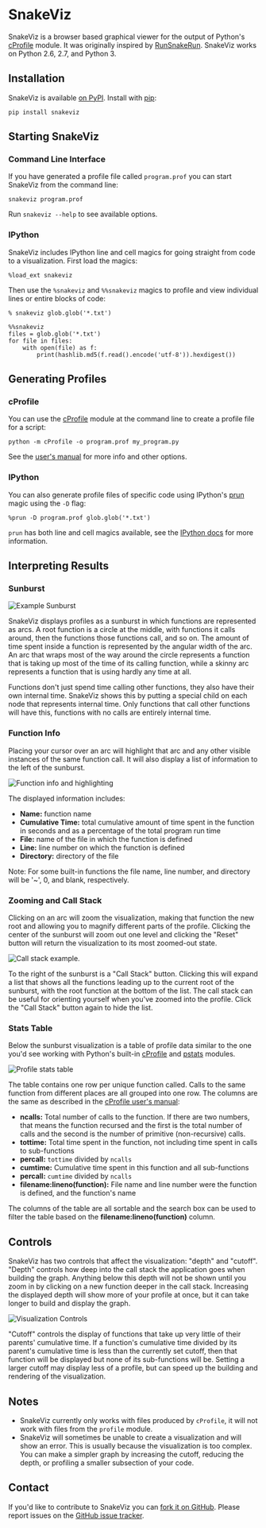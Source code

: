 # SnakeViz

SnakeViz is a browser based graphical viewer for the output of Python's
[cProfile][] module.
It was originally inspired by [RunSnakeRun][].
SnakeViz works on Python 2.6, 2.7, and Python 3.

## Installation

SnakeViz is available [on PyPI][pypi]. Install with [pip][]:

```
pip install snakeviz
```

## Starting SnakeViz

### Command Line Interface

If you have generated a profile file called `program.prof` you can start
SnakeViz from the command line:

```
snakeviz program.prof
```

Run `snakeviz --help` to see available options.

### IPython

SnakeViz includes IPython line and cell magics for going straight
from code to a visualization.
First load the magics:

```
%load_ext snakeviz
```

Then use the `%snakeviz` and `%%snakeviz` magics to profile and view
individual lines or entire blocks of code:

```
% snakeviz glob.glob('*.txt')
```

```
%%snakeviz
files = glob.glob('*.txt')
for file in files:
    with open(file) as f:
        print(hashlib.md5(f.read().encode('utf-8')).hexdigest())
```

## Generating Profiles

### cProfile

You can use the [cProfile][] module at the command line to create a
profile file for a script:

```
python -m cProfile -o program.prof my_program.py
```

See the [user's manual][generating] for more info and other options.

### IPython

You can also generate profile files of specific code using
IPython's [prun][] magic using the `-D` flag:

```
%prun -D program.prof glob.glob('*.txt')
```

`prun` has both line and cell magics available,
see the [IPython docs][prun] for more information.

## Interpreting Results

### Sunburst

![Example Sunburst](./img/sunburst.png "Example sunburst.")

SnakeViz displays profiles as a sunburst in which functions are represented
as arcs.
A root function is a circle at the middle, with functions it calls around,
then the functions those functions call, and so on.
The amount of time spent inside a function is represented by
the angular width of the arc.
An arc that wraps most of the way around the circle represents a function
that is taking up most of the time of its calling function, while a
skinny arc represents a function that is using hardly any time at all.

Functions don't just spend time calling other functions, they also have their
own internal time. SnakeViz shows this by putting a special child on each node
that represents internal time. Only functions that call other functions will
have this, functions with no calls are entirely internal time.

### Function Info

Placing your cursor over an arc will highlight that arc and any other
visible instances of the same function call.
It will also display a list of information to the left of the sunburst.

![Function info and highlighting](./img/func_info.png "Function info.")

The displayed information includes:

- **Name:** function name
- **Cumulative Time:** total cumulative amount of time spent in the function
    in seconds and as a percentage of the total program run time
- **File:** name of the file in which the function is defined
- **Line:** line number on which the function is defined
- **Directory:** directory of the file

Note: For some built-in functions the file name, line number, and
directory will be '~', 0, and blank, respectively.

### Zooming and Call Stack

Clicking on an arc will zoom the visualization, making that function
the new root and allowing you to magnify different parts of the profile.
Clicking the center of the sunburst will zoom out one level and clicking
the "Reset" button will return the visualization to its most zoomed-out
state.

![Call stack example.](./img/call_stack.png "Call stack example.")

To the right of the sunburst is a "Call Stack" button.
Clicking this will expand a list that shows all the functions
leading up to the current root of the sunburst, with the root function
at the bottom of the list.
The call stack can be useful for orienting yourself when you've zoomed
into the profile.
Click the "Call Stack" button again to hide the list.

### Stats Table

Below the sunburst visualization is a table of profile data similar to the
one you'd see working with Python's built-in [cProfile][] and [pstats][]
modules.

![Profile stats table](./img/stats_table.png "Stats table example.")

The table contains one row per unique function called.
Calls to the same function from different places are all grouped into
one row.
The columns are the same as described in the
[cProfile user's manual][generating]:

- **ncalls:** Total number of calls to the function.
    If there are two numbers, that means the function recursed and
    the first is the total number of calls
    and the second is the number of primitive (non-recursive) calls.
- **tottime:** Total time spent in the function,
    not including time spent in calls to sub-functions
- **percall:** `tottime` divided by `ncalls`
- **cumtime:** Cumulative time spent in this function and all sub-functions
- **percall:** `cumtime` divided by `ncalls`
- **filename:lineno(function):** File name and line number were the
    function is defined, and the function's name

The columns of the table are all sortable and the search box can be used
to filter the table based on the **filename:lineno(function)** column.

## Controls

SnakeViz has two controls that affect the visualization:
"depth" and "cutoff".
"Depth" controls how deep into the call stack the application goes when
building the graph.
Anything below this depth will not be shown until you zoom in by
clicking on a new function deeper in the call stack.
Increasing the displayed depth will show more of your profile at once,
but it can take longer to build and display the graph.

![Visualization Controls](./img/controls.png "Controls")

"Cutoff" controls the display of functions that take up very little
of their parents' cumulative time.
If a function's cumulative time divided by its parent's cumulative time
is less than the currently set cutoff, then that function will be displayed
but none of its sub-functions will be.
Setting a larger cutoff may display less of a profile,
but can speed up the building and rendering of the visualization.

## Notes

- SnakeViz currently only works with files produced by `cProfile`,
    it will not work with files from the `profile` module.
- SnakeViz will sometimes be unable to create a visualization and will
    show an error.
    This is usually because the visualization is too complex.
    You can make a simpler graph by increasing the cutoff, reducing the depth,
    or profiling a smaller subsection of your code.

## Contact

If you'd like to contribute to SnakeViz you can [fork it on GitHub][gh].
Please report issues on the [GitHub issue tracker][issues].

[cProfile]: https://docs.python.org/3.4/library/profile.html#module-cProfile
[RunSnakeRun]: http://www.vrplumber.com/programming/runsnakerun/
[pypi]: https://pypi.python.org/pypi/snakeviz
[pip]: http://pip-installer.org
[prun]: http://ipython.org/ipython-doc/2/api/generated/IPython.core.magics.execution.html#IPython.core.magics.execution.ExecutionMagics.prun
[generating]: https://docs.python.org/3.4/library/profile.html#instant-user-s-manual
[pstats]: https://docs.python.org/3.4/library/profile.html#pstats.Stats
[gh]: https://github.com/jiffyclub/snakeviz
[issues]: https://github.com/jiffyclub/snakeviz/issues
